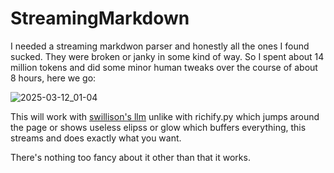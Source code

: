 # StreamingMarkdown

I needed a streaming markdwon parser and honestly all the ones I found sucked. They were broken or janky in some kind of way. So I spent about 14 million tokens and did some minor human tweaks over the course of about 8 hours, here we go:

![2025-03-12_01-04](https://github.com/user-attachments/assets/b07781c8-235a-41ad-bca1-a4f2b8a4b76a)

This will work with [swillison's llm](https://github.com/simonw/llm) unlike with richify.py which jumps around the page or shows useless elipss or glow which buffers everything, this streams and does exactly what you want.

There's nothing too fancy about it other than that it works.
